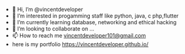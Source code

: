 - 👋 Hi, I’m @vincentdeveloper
- 👀 I’m interested in progamming staff like python, java, c php,flutter
- 🌱 I’m currently learning database, networking and ethical hacking
- 💞️ I’m looking to collaborate on ...
- 📫 How to reach me vincentdeveloper101@gmail.com
-    here is my portfolio  https://vincentdeveloper.github.io/

<!---
vincentdeveloper/vincentdeveloper is a ✨ special ✨ repository because its `README.md` (this file) appears on your GitHub profile.
You can click the Preview link to take a look at your changes.
--->
